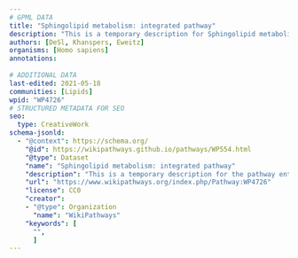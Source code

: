 ```yaml
---
# GPML DATA
title: "Sphingolipid metabolism: integrated pathway"
description: "This is a temporary description for Sphingolipid metabolism: integrated pathway"
authors: [DeSl, Khanspers, Eweitz]
organisms: [Homo sapiens]
annotations:
  
# ADDITIONAL DATA
last-edited: 2021-05-18
communities: [Lipids]
wpid: "WP4726"
# STRUCTURED METADATA FOR SEO
seo:
  type: CreativeWork
schema-jsonld:
  - "@context": https://schema.org/
    "@id": https://wikipathways.github.io/pathways/WP554.html
    "@type": Dataset
    "name": "Sphingolipid metabolism: integrated pathway"
    "description": "This is a temporary description for the pathway entitled: Sphingolipid metabolism: integrated pathway"
    "url": "https://www.wikipathways.org/index.php/Pathway:WP4726"
    "license": CC0
    "creator":
    - "@type": Organization
      "name": "WikiPathways"
    "keywords": [
      "",
      ]
---
```

